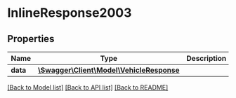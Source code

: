 # InlineResponse2003

## Properties
Name | Type | Description | Notes
------------ | ------------- | ------------- | -------------
**data** | [**\Swagger\Client\Model\VehicleResponse**](VehicleResponse.md) |  | [optional] 

[[Back to Model list]](../README.md#documentation-for-models) [[Back to API list]](../README.md#documentation-for-api-endpoints) [[Back to README]](../README.md)


